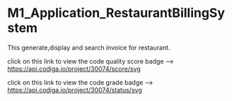 # M1_Application_RestaurantBillingSystem
 This generate,display and search invoice for restaurant.

click on this link to view the code quality score badge --> https://api.codiga.io/project/30074/score/svg

click on this link to view the code grade badge --> https://api.codiga.io/project/30074/status/svg

